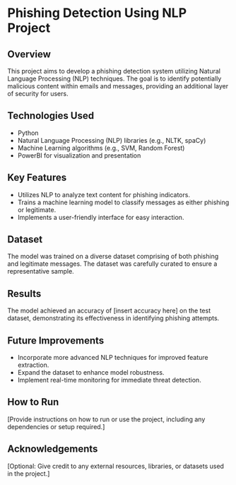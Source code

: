 # Phishing Detection Using NLP Project

## Overview

This project aims to develop a phishing detection system utilizing Natural Language Processing (NLP) techniques. The goal is to identify potentially malicious content within emails and messages, providing an additional layer of security for users.

## Technologies Used

- Python
- Natural Language Processing (NLP) libraries (e.g., NLTK, spaCy)
- Machine Learning algorithms (e.g., SVM, Random Forest)
- PowerBI for visualization and presentation

## Key Features

- Utilizes NLP to analyze text content for phishing indicators.
- Trains a machine learning model to classify messages as either phishing or legitimate.
- Implements a user-friendly interface for easy interaction.

## Dataset

The model was trained on a diverse dataset comprising of both phishing and legitimate messages. The dataset was carefully curated to ensure a representative sample.

## Results

The model achieved an accuracy of [insert accuracy here] on the test dataset, demonstrating its effectiveness in identifying phishing attempts.

## Future Improvements

- Incorporate more advanced NLP techniques for improved feature extraction.
- Expand the dataset to enhance model robustness.
- Implement real-time monitoring for immediate threat detection.

## How to Run

[Provide instructions on how to run or use the project, including any dependencies or setup required.]

## Acknowledgements

[Optional: Give credit to any external resources, libraries, or datasets used in the project.]

